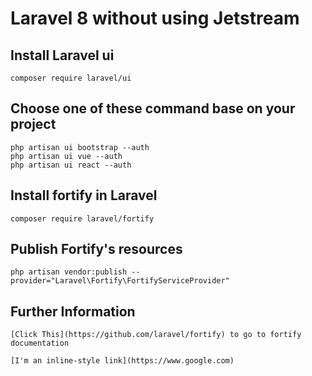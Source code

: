 # Laravel 8 without using Jetstream

## Install Laravel ui

    composer require laravel/ui

## Choose one of these command base on your project

    php artisan ui bootstrap --auth
    php artisan ui vue --auth
    php artisan ui react --auth

## Install fortify in Laravel

    composer require laravel/fortify

## Publish Fortify's resources

    php artisan vendor:publish --provider="Laravel\Fortify\FortifyServiceProvider"

## Further Information
    
    [Click This](https://github.com/laravel/fortify) to go to fortify documentation
    
    [I'm an inline-style link](https://www.google.com)
